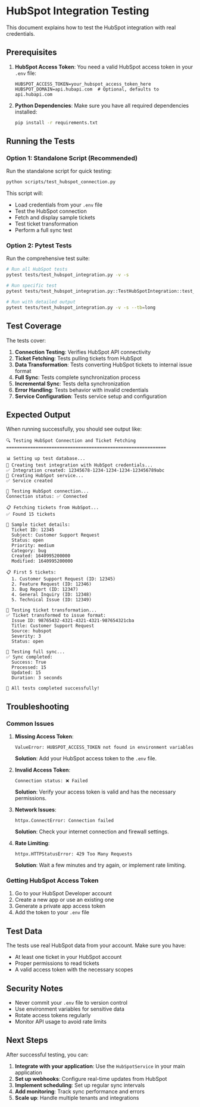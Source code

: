 # HubSpot Integration Testing

This document explains how to test the HubSpot integration with real credentials.

## Prerequisites

1. **HubSpot Access Token**: You need a valid HubSpot access token in your `.env` file:
   ```
   HUBSPOT_ACCESS_TOKEN=your_hubspot_access_token_here
   HUBSPOT_DOMAIN=api.hubapi.com  # Optional, defaults to api.hubapi.com
   ```

2. **Python Dependencies**: Make sure you have all required dependencies installed:
   ```bash
   pip install -r requirements.txt
   ```

## Running the Tests

### Option 1: Standalone Script (Recommended)

Run the standalone script for quick testing:

```bash
python scripts/test_hubspot_connection.py
```

This script will:
- Load credentials from your `.env` file
- Test the HubSpot connection
- Fetch and display sample tickets
- Test ticket transformation
- Perform a full sync test

### Option 2: Pytest Tests

Run the comprehensive test suite:

```bash
# Run all HubSpot tests
pytest tests/test_hubspot_integration.py -v -s

# Run specific test
pytest tests/test_hubspot_integration.py::TestHubSpotIntegration::test_fetch_tickets_from_hubspot -v -s

# Run with detailed output
pytest tests/test_hubspot_integration.py -v -s --tb=long
```

## Test Coverage

The tests cover:

1. **Connection Testing**: Verifies HubSpot API connectivity
2. **Ticket Fetching**: Tests pulling tickets from HubSpot
3. **Data Transformation**: Tests converting HubSpot tickets to internal issue format
4. **Full Sync**: Tests complete synchronization process
5. **Incremental Sync**: Tests delta synchronization
6. **Error Handling**: Tests behavior with invalid credentials
7. **Service Configuration**: Tests service setup and configuration

## Expected Output

When running successfully, you should see output like:

```
🔍 Testing HubSpot Connection and Ticket Fetching
============================================================

📊 Setting up test database...
🔧 Creating test integration with HubSpot credentials...
✅ Integration created: 12345678-1234-1234-1234-123456789abc
🚀 Creating HubSpot service...
✅ Service created

🔌 Testing HubSpot connection...
Connection status: ✅ Connected

📋 Fetching tickets from HubSpot...
✅ Found 15 tickets

📄 Sample ticket details:
  Ticket ID: 12345
  Subject: Customer Support Request
  Status: open
  Priority: medium
  Category: bug
  Created: 1640995200000
  Modified: 1640995200000

📋 First 5 tickets:
  1. Customer Support Request (ID: 12345)
  2. Feature Request (ID: 12346)
  3. Bug Report (ID: 12347)
  4. General Inquiry (ID: 12348)
  5. Technical Issue (ID: 12349)

🔄 Testing ticket transformation...
✅ Ticket transformed to issue format:
  Issue ID: 98765432-4321-4321-4321-987654321cba
  Title: Customer Support Request
  Source: hubspot
  Severity: 3
  Status: open

🔄 Testing full sync...
✅ Sync completed:
  Success: True
  Processed: 15
  Updated: 15
  Duration: 3 seconds

🎉 All tests completed successfully!
```

## Troubleshooting

### Common Issues

1. **Missing Access Token**:
   ```
   ValueError: HUBSPOT_ACCESS_TOKEN not found in environment variables
   ```
   **Solution**: Add your HubSpot access token to the `.env` file.

2. **Invalid Access Token**:
   ```
   Connection status: ❌ Failed
   ```
   **Solution**: Verify your access token is valid and has the necessary permissions.

3. **Network Issues**:
   ```
   httpx.ConnectError: Connection failed
   ```
   **Solution**: Check your internet connection and firewall settings.

4. **Rate Limiting**:
   ```
   httpx.HTTPStatusError: 429 Too Many Requests
   ```
   **Solution**: Wait a few minutes and try again, or implement rate limiting.

### Getting HubSpot Access Token

1. Go to your HubSpot Developer account
2. Create a new app or use an existing one
3. Generate a private app access token
4. Add the token to your `.env` file

## Test Data

The tests use real HubSpot data from your account. Make sure you have:
- At least one ticket in your HubSpot account
- Proper permissions to read tickets
- A valid access token with the necessary scopes

## Security Notes

- Never commit your `.env` file to version control
- Use environment variables for sensitive data
- Rotate access tokens regularly
- Monitor API usage to avoid rate limits

## Next Steps

After successful testing, you can:

1. **Integrate with your application**: Use the `HubSpotService` in your main application
2. **Set up webhooks**: Configure real-time updates from HubSpot
3. **Implement scheduling**: Set up regular sync intervals
4. **Add monitoring**: Track sync performance and errors
5. **Scale up**: Handle multiple tenants and integrations 